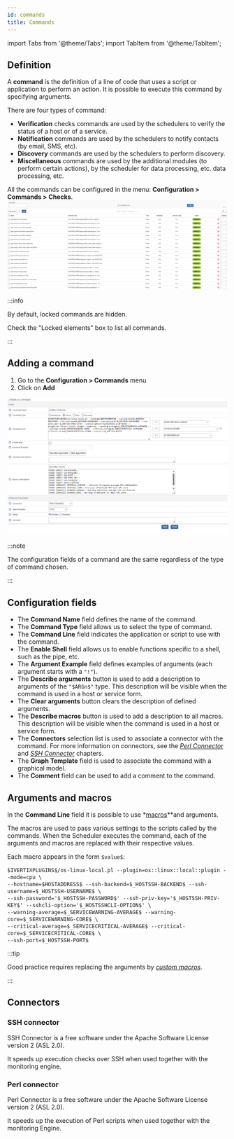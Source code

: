 ```yaml
---
id: commands
title: Commands
---
```

import Tabs from '@theme/Tabs';
import TabItem from '@theme/TabItem';


## Definition

A **command** is the definition of a line of code that uses a script or application to perform an action. It is
possible to execute this command by specifying arguments.

There are four types of command:

* **Verification** checks commands are used by the schedulers to verify the status of a host or of a service.
* **Notification** commands are used by the schedulers to notify contacts (by email, SMS, etc).
* **Discovery** commands are used by the schedulers to perform discovery.
* **Miscellaneous** commands are used by the additional modules (to perform certain actions), by the scheduler for data processing, etc.
  data processing, etc.

All the commands can be configured in the menu: **Configuration > Commands > Checks**.
![image](../../assets/monitoring-resources/organizing-hosts-and-services/04commandlist.png)

:::info

By default, locked commands are hidden. 

Check the "Locked elements" box to list all commands.

:::

## Adding a command

1. Go to the **Configuration > Commands** menu
2. Click on **Add**

![image](../../assets/monitoring-resources/organizing-hosts-and-services/04command.png)

:::note

The configuration fields of a command are the same regardless of the type of command chosen.

:::

## Configuration fields

* The **Command Name** field defines the name of the command.
* The **Command Type** field allows us to select the type of command.
* The **Command Line** field indicates the application or script to use with the command.
* The **Enable Shell** field allows us to enable functions specific to a shell, such as the pipe, etc.
* The **Argument Example** field defines examples of arguments (each argument starts with a ```"!"```).
* The **Describe arguments** button is used to add a description to arguments of the ```"$ARGn$"``` type. This description will be visible when the command is used in a host or service form.
* The **Clear arguments** button clears the description of defined arguments.
* The **Describe macros** button is used to add a description to all macros. This description will be visible when the command is used in a host or service form.
* The **Connectors** selection list is used to associate a connector with the command. For more information on connectors, see the *[Perl Connector](#perl-connector)* and *[SSH Connector](#ssh-connector)* chapters.
* The **Graph Template** field is used to associate the command with a graphical model.
* The **Comment** field can be used to add a comment to the command.

## Arguments and macros

In the **Command Line** field it is possible to use *[macros](macros.md)**and arguments.

The macros are used to pass various settings to the scripts called by the commands.
When the Scheduler executes the command, each of the arguments and macros are replaced with their respective values.

Each macro appears in the form ```$value$```:

```shell
$IVERTIXPLUGINS$/os-linux-local.pl --plugin=os::linux::local::plugin --mode=cpu \
--hostname=$HOSTADDRESS$ --ssh-backend=$_HOSTSSH-BACKEND$ --ssh-username=$_HOSTSSH-USERNAME$ \
--ssh-password='$_HOSTSSH-PASSWORD$' --ssh-priv-key='$_HOSTSSH-PRIV-KEY$' --sshcli-option='$_HOSTSSHCLI-OPTION$' \
--warning-average=$_SERVICEWARNING-AVERAGE$ --warning-core=$_SERVICEWARNING-CORE$ \
--critical-average=$_SERVICECRITICAL-AVERAGE$ --critical-core=$_SERVICECRITICAL-CORE$ \
--ssh-port=$_HOSTSSH-PORT$
```

:::tip

Good practice requires replacing the arguments by *[custom macros](macros.md#custom-macros)*.

:::

## Connectors

### SSH connector

SSH Connector is a free software under the Apache Software License version 2 (ASL 2.0).

It speeds up execution checks over SSH when used together with the monitoring engine.

### Perl connector

Perl Connector is a free software under the Apache Software License version 2 (ASL 2.0).

It speeds up the execution of Perl scripts when used together with the monitoring Engine.